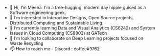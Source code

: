 - 👋 Hi, I’m Meena. I'm a tree-hugging, modern day hippie guised as a Software engineering geek.
- 👀 I’m interested in Interactive Designs, Open Source projects, Distributed Computing and Sustainable Living.
- 🌱 I’m currently learning Data and Visual Analytics (CS6242) and System Issues in Cloud Computing (CS8803) at GATech
- 💞️ I’m looking to collaborate on Deep Learning projects focused on Waste Recycling
- 📫 How to reach me - Discord : coffee#9762

<!---
mchockal/mchockal is a ✨ special ✨ repository because its `README.md` (this file) appears on your GitHub profile.
You can click the Preview link to take a look at your changes.
--->
